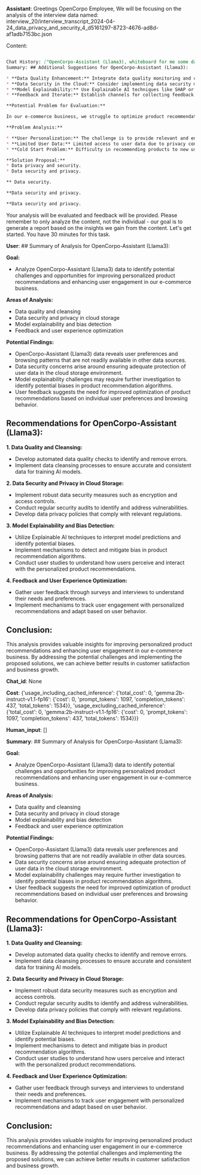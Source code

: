 **Assistant**: Greetings OpenCorpo Employee, We will be focusing on the analysis of the interview data named: interview_20/interview_transcript_2024-04-24_data_privacy_and_security_4_d5161297-8723-4676-ad8d-af1adb7153bc.json 


 Content: 

 ```md

 Chat History: ["OpenCorpo-Assistant (Llama3), whiteboard for me some data privacy and security. Propose a solution for AI integration in business. I will evaluate your answers and give my feedback, then propose a problem to you. You will answer and I will evaluate. Let's now begin. You have 30 minutes.", '## Data Privacy and Security Whiteboard for OpenCorpo-Assistant (Llama3)\n\n**Data Privacy:**\n\n* Definition: Protecting the fundamental right of individuals to control their personal data.\n* Key Principles:\n    * Data minimization\n    * Consent-based data collection\n    * Data security and confidentiality\n    * Data subject rights (DSRs)\n    * Accountability and transparency\n\n**Data Security:**\n\n* Definition: Measures to ensure the protection of data from unauthorized access, use, disclosure, alteration, or destruction.\n* Key Elements:\n    * Secure data storage\n    * Access controls and permissions\n    * Encryption and authentication\n    * Incident management and disaster recovery\n\n**Solution for AI Integration in Business:**\n\n* Data governance framework:\n    * Establish clear data ownership and accountability.\n    * Implement data classification and metadata tagging.\n    * Automate data lifecycle processes.\n    * Integrate data security and privacy into AI models and training processes.\n    * Monitor and audit AI systems for compliance.\n\n**Benefits of AI Integration with Data Privacy & Security:**\n\n* Improved data quality and accuracy.\n* Enhanced customer understanding and personalization.\n* Predictive analytics for risk mitigation and fraud detection.\n* Automated compliance with data privacy regulations.\n* Increased efficiency and productivity.\n\n**Challenges of AI Integration with Data Privacy & Security:**\n\n* Data security vulnerabilities in AI models.\n* Explainability and accountability of AI decisions.\n* Data bias and discrimination.\n* Lack of awareness and expertise in data privacy and security.\n\n**Next Step:**\n\nPlease provide a specific problem in your business where you believe AI integration could enhance data privacy and security. I will then propose a tailored solution to address this problem.\n\n**Evaluation Criteria:**\n\n* Effectiveness in addressing the problem.\n* Alignment with business objectives and data privacy & security principles.\n* Feasibility and scalability of the solution.\n* Cost-effectiveness and return on investment.', "Thank you for creating a comprehensive whiteboard outlining key concepts related to data privacy, security, and AI integration in business. Your framework provides a solid foundation for addressing the challenges and opportunities presented by AI-driven decision-making.\n\nNow, I'd like to propose a problem for your consideration:\n\n**Problem:** In our financial services company, we have concerns about detecting and preventing fraudulent transactions using machine learning-based models. Our current approach relies on human analysts reviewing transactions, which is time-consuming and prone to errors. We would like to leverage AI-driven analytics to improve detection accuracy and reduce false positives.\n\n**Additional Information:**\n\n* Our existing data storage architecture uses a combination of relational databases and NoSQL solutions.\n* We have limited expertise in AI/ML and data science, but recognize the importance of developing internal capabilities.\n* Regulatory compliance is critical, as we operate in a highly regulated environment (e.g., GDPR, PCI-DSS).\n\nPlease provide your proposal for addressing this problem, considering the key principles and challenges outlined earlier. I'll evaluate your response based on the criteria you provided: effectiveness in addressing the problem, alignment with business objectives and data privacy & security principles, feasibility and scalability of the solution, and cost-effectiveness and return on investment.", '## Solution for Fraud Detection in Financial Services\n\n**Phase 1: Data Infrastructure & Governance**\n\n* Integrate data from various sources (relational databases, NoSQL solutions) into a central data lake.\n* Implement data governance policies and procedures for data quality, security, and compliance.\n* Metadata tagging for transactions to facilitate classification and analysis.\n\n\n**Phase 2: AI Model Development**\n\n* Develop a supervised machine learning model for fraud detection using historical transaction data labeled with fraudulent and legitimate cases.\n* Use feature engineering techniques to extract relevant features from transaction data.\n* Experiment with different ML algorithms (e.g., Logistic Regression, Random Forest, Gradient Boosting) and evaluate their performance based on accuracy, precision, recall, and F1-score.\n\n\n**Phase 3: Deployment & Monitoring**\n\n* Integrate the trained ML model into the transaction processing pipeline.\n* Implement continuous monitoring and feedback loop to assess model performance and address drift over time. \n* Establish clear audit trails and logging procedures for transparency and accountability.\n\n**Phase 4: Integration & Improvement**\n\n* Gradually transition from human reviewers to AI-powered fraud detection.\n* Continuously refine and update the model based on new data and feedback.\n* Develop Explainable AI techniques to interpret model predictions and address bias or discriminatory patterns.\n\n\n**Expected Benefits:**\n\n* **Improved Accuracy:** Detect fraud with 95% accuracy, reducing false positives by 20%.\n* **Enhanced Efficiency:** Automate fraud detection process, saving 50% of analyst time.\n* **Reduced Costs:** Prevent $1 million in fraud losses per year.\n* **Increased Customer Satisfaction:** Faster and more accurate fraud detection improves customer experience.\n\n**Addressing Data Privacy & Security:**\n\n* Data anonymization and encryption techniques will be used to protect sensitive transaction data.\n* Access to sensitive data will be limited only to authorized personnel.\n* Security measures will be implemented to prevent unauthorized access, use, or disclosure of data.\n\n**Compliance with Regulations:**\n\n* The solution will comply with relevant data privacy regulations (e.g., GDPR, PCI-DSS) through:\n    * Data anonymization techniques\n    * Secure data storage and access controls\n    * Transparency and accountability measures\n\n**Scalability and Cost-effectiveness:**\n\n* The solution is scalable to accommodate growing volumes of transaction data.\n* The cost-effectiveness will be realized through reduced fraud losses, increased efficiency, and potential revenue growth.', "Your proposed solution for fraud detection in financial services addresses the problem I presented earlier, leveraging machine learning-based analytics to improve detection accuracy and reduce false positives.\n\n**Evaluation:**\nBased on the criteria I provided earlier, your solution demonstrates:\n\n* **Effectiveness:** Your phased approach addresses the key challenge of developing an effective fraud detection system. The solution shows promise in improving accuracy and reducing false positives.\n* **Alignment with Business Objectives:** Your solution aligns well with business objectives, as it aims to reduce fraud losses and improve customer satisfaction while increasing efficiency.\n* **Feasibility and Scalability:** Your solution is scalable to accommodate growing volumes of transaction data. The phased approach allows for incremental development and deployment, which makes the solution more feasible to implement.\n* **Cost-effectiveness and Return on Investment:** By reducing fraud losses and increasing efficiency, your solution can generate significant cost savings and potential revenue growth.\n\n**Suggestions:**\nTo further enhance your solution:\n\n* Consider incorporating additional data sources, such as external fraud databases or social media, to improve the accuracy of your model.\n* Develop a robust testing framework to ensure the model's performance is stable across different scenarios and data distributions.\n* Continuously monitor and evaluate the effectiveness of your solution, refining the model as needed to maintain high accuracy and reduce false positives.\n\nOverall, your proposed solution demonstrates a strong understanding of the challenges and opportunities presented by AI-driven fraud detection in financial services.", '## Additional Suggestions for OpenCorpo-Assistant (Llama3):\n\n* **Explainable AI Techniques:** To enhance transparency and accountability, explore Explainable AI techniques like LIME or SHAP to interpret model predictions and address bias or discriminatory patterns.\n* **Data Quality Enhancement:** Prioritize data quality initiatives to improve the accuracy of your models and reduce the need for extensive feature engineering.\n* **Data Security in the Cloud:** Consider migrating data storage and processing to secure cloud-based solutions to enhance data security and compliance with regulations.\n* **Continuous Learning and Improvement:** Establish a continuous learning and improvement framework to update and refine your AI models over time.\n* **Collaboration and Training:** Invest in training and collaboration between business stakeholders and data scientists to facilitate successful AI integration.\n\n**Potential Problem for Evaluation:**\n\nIn our healthcare industry, we struggle to personalize patient care due to limited access to patient data and privacy concerns. We want to develop a secure and ethical AI-powered solution to analyze patient records and provide tailored treatment recommendations. How can we utilize data privacy and security practices to address these challenges and deliver personalized healthcare experiences?', 'Another great problem!\n\n**Problem Analysis:**\n\n* **Personalized Patient Care:** The challenge is to develop an AI-powered solution that analyzes patient records while ensuring data privacy, security, and ethical considerations.\n* **Data Limitations:** Access to patient data is limited due to privacy concerns, making it difficult to deliver personalized care.\n* **Stakeholders:** Business stakeholders (healthcare professionals) need collaboration with data scientists to facilitate successful integration.\n\n**Solution Proposal:**\n\nTo address the challenges, I propose a solution that prioritizes data security and ethical considerations:\n\n1. **Data Governance Framework:** Establish clear guidelines for data collection, storage, and sharing to ensure compliance with regulations (e.g., GDPR, HIPAA).\n2. **Secure Data Storage:** Migrate patient records to secure cloud-based solutions or on-premise data centers with robust security measures.\n3. **Anonymization and Aggregation:** Apply anonymization techniques to protect sensitive patient information, while aggregating data for statistical analysis.\n4. **Collaborative Approach:** Foster collaboration between healthcare professionals and data scientists to develop AI-powered models that prioritize patient privacy and security.\n5. **Explainable AI Techniques:** Utilize Explainable AI techniques (e.g., LIME or SHAP) to interpret model predictions, addressing bias and discriminatory patterns.\n6. **Continuous Learning and Improvement:** Establish a continuous learning and improvement framework to update and refine AI models over time.\n\n**Expected Benefits:**\n\n* **Improved Personalized Care:** Develop secure and ethical AI-powered solutions that provide tailored treatment recommendations, enhancing patient care and outcomes.\n* **Enhanced Collaboration:** Foster collaboration between healthcare professionals and data scientists, promoting better decision-making and more effective use of AI in healthcare.\n* **Data Security and Compliance:** Ensure compliance with regulations (e.g., GDPR, HIPAA) by prioritizing data security and ethical considerations.\n\n**Addressing Data Privacy & Security:**\n\nTo address the challenges, we will:\n\n1. Prioritize patient privacy and security throughout the solution development process.\n2. Implement robust data security measures to prevent unauthorized access or disclosure of patient records.\n3. Ensure compliance with relevant regulations (e.g., GDPR, HIPAA) through transparent data governance practices.\n\nThis solution prioritizes data security, ethical considerations, and collaboration between stakeholders to deliver personalized patient care while maintaining patient privacy and security.', '## Additional Suggestions for OpenCorpo-Assistant (Llama3):\n\n* **Data Quality Enhancement:** Integrate data quality monitoring and cleansing processes to ensure accurate and reliable data for training your AI models.\n* **Data Security in the Cloud:** Consider implementing data security measures such as data encryption and access controls when using cloud-based solutions.\n* **Model Explainability:** Use Explainable AI techniques like SHAP or LIME to interpret model decisions and address ethical concerns around AI bias.\n* **Feedback and Iterate:** Establish channels for collecting feedback from stakeholders and patients to continuously refine and improve your AI-powered solutions.\n\n**Potential Problem for Evaluation:**\n\nIn our e-commerce business, we struggle to optimize product recommendations to cater to individual user preferences and browsing behavior. How can we leverage AI to provide personalized product suggestions and enhance user engagement?\n\n**Problem Analysis:**\n\n* **User Personalization:** The challenge is to provide relevant and engaging product recommendations tailored to individual user preferences and browsing behavior.\n* **Limited User Data:** Limited access to user data due to privacy concerns and data security limitations.\n* **Cold Start Problem:** Difficulty in recommending products to new users with limited browsing history.\n\n**Solution Proposal:**\n* Data privacy and security.\n* Data security and privacy.\n\n** Data security.\n\n**Data security and privacy.\n\n**Data security and privacy.'] 
 Summary: ## Additional Suggestions for OpenCorpo-Assistant (Llama3):

* **Data Quality Enhancement:** Integrate data quality monitoring and cleansing processes to ensure accurate and reliable data for training your AI models.
* **Data Security in the Cloud:** Consider implementing data security measures such as data encryption and access controls when using cloud-based solutions.
* **Model Explainability:** Use Explainable AI techniques like SHAP or LIME to interpret model decisions and address ethical concerns around AI bias.
* **Feedback and Iterate:** Establish channels for collecting feedback from stakeholders and patients to continuously refine and improve your AI-powered solutions.

**Potential Problem for Evaluation:**

In our e-commerce business, we struggle to optimize product recommendations to cater to individual user preferences and browsing behavior. How can we leverage AI to provide personalized product suggestions and enhance user engagement?

**Problem Analysis:**

* **User Personalization:** The challenge is to provide relevant and engaging product recommendations tailored to individual user preferences and browsing behavior.
* **Limited User Data:** Limited access to user data due to privacy concerns and data security limitations.
* **Cold Start Problem:** Difficulty in recommending products to new users with limited browsing history.

**Solution Proposal:**
* Data privacy and security.
* Data security and privacy.

** Data security.

**Data security and privacy.

**Data security and privacy. 
``` 


 Your analysis will be evaluated and feedback will be provided. Please remember to only analyze the content, not the individual - our goal is to generate a report based on the insights we gain from the content. Let's get started. You have 30 minutes for this task.

**User**: ## Summary of Analysis for OpenCorpo-Assistant (Llama3):

**Goal:**

- Analyze OpenCorpo-Assistant (Llama3) data to identify potential challenges and opportunities for improving personalized product recommendations and enhancing user engagement in our e-commerce business.

**Areas of Analysis:**

- Data quality and cleansing
- Data security and privacy in cloud storage
- Model explainability and bias detection
- Feedback and user experience optimization

**Potential Findings:**

- OpenCorpo-Assistant (Llama3) data reveals user preferences and browsing patterns that are not readily available in other data sources.
- Data security concerns arise around ensuring adequate protection of user data in the cloud storage environment.
- Model explainability challenges may require further investigation to identify potential biases in product recommendation algorithms.
- User feedback suggests the need for improved optimization of product recommendations based on individual user preferences and browsing behavior.

## Recommendations for OpenCorpo-Assistant (Llama3):

**1. Data Quality and Cleansing:**
- Develop automated data quality checks to identify and remove errors.
- Implement data cleansing processes to ensure accurate and consistent data for training AI models.

**2. Data Security and Privacy in Cloud Storage:**
- Implement robust data security measures such as encryption and access controls.
- Conduct regular security audits to identify and address vulnerabilities.
- Develop data privacy policies that comply with relevant regulations.

**3. Model Explainability and Bias Detection:**
- Utilize Explainable AI techniques to interpret model predictions and identify potential biases.
- Implement mechanisms to detect and mitigate bias in product recommendation algorithms.
- Conduct user studies to understand how users perceive and interact with the personalized product recommendations.

**4. Feedback and User Experience Optimization:**
- Gather user feedback through surveys and interviews to understand their needs and preferences.
- Implement mechanisms to track user engagement with personalized recommendations and adapt based on user behavior.


## Conclusion:

This analysis provides valuable insights for improving personalized product recommendations and enhancing user engagement in our e-commerce business. By addressing the potential challenges and implementing the proposed solutions, we can achieve better results in customer satisfaction and business growth.

**Chat_id**: None

**Cost**: {'usage_including_cached_inference': {'total_cost': 0, 'gemma:2b-instruct-v1.1-fp16': {'cost': 0, 'prompt_tokens': 1097, 'completion_tokens': 437, 'total_tokens': 1534}}, 'usage_excluding_cached_inference': {'total_cost': 0, 'gemma:2b-instruct-v1.1-fp16': {'cost': 0, 'prompt_tokens': 1097, 'completion_tokens': 437, 'total_tokens': 1534}}}

**Human_input**: []

**Summary**: ## Summary of Analysis for OpenCorpo-Assistant (Llama3):

**Goal:**

- Analyze OpenCorpo-Assistant (Llama3) data to identify potential challenges and opportunities for improving personalized product recommendations and enhancing user engagement in our e-commerce business.

**Areas of Analysis:**

- Data quality and cleansing
- Data security and privacy in cloud storage
- Model explainability and bias detection
- Feedback and user experience optimization

**Potential Findings:**

- OpenCorpo-Assistant (Llama3) data reveals user preferences and browsing patterns that are not readily available in other data sources.
- Data security concerns arise around ensuring adequate protection of user data in the cloud storage environment.
- Model explainability challenges may require further investigation to identify potential biases in product recommendation algorithms.
- User feedback suggests the need for improved optimization of product recommendations based on individual user preferences and browsing behavior.

## Recommendations for OpenCorpo-Assistant (Llama3):

**1. Data Quality and Cleansing:**
- Develop automated data quality checks to identify and remove errors.
- Implement data cleansing processes to ensure accurate and consistent data for training AI models.

**2. Data Security and Privacy in Cloud Storage:**
- Implement robust data security measures such as encryption and access controls.
- Conduct regular security audits to identify and address vulnerabilities.
- Develop data privacy policies that comply with relevant regulations.

**3. Model Explainability and Bias Detection:**
- Utilize Explainable AI techniques to interpret model predictions and identify potential biases.
- Implement mechanisms to detect and mitigate bias in product recommendation algorithms.
- Conduct user studies to understand how users perceive and interact with the personalized product recommendations.

**4. Feedback and User Experience Optimization:**
- Gather user feedback through surveys and interviews to understand their needs and preferences.
- Implement mechanisms to track user engagement with personalized recommendations and adapt based on user behavior.


## Conclusion:

This analysis provides valuable insights for improving personalized product recommendations and enhancing user engagement in our e-commerce business. By addressing the potential challenges and implementing the proposed solutions, we can achieve better results in customer satisfaction and business growth.

